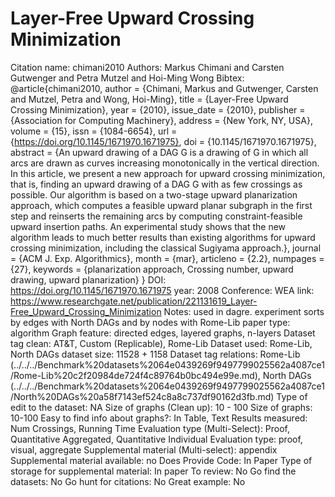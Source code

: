 # Layer-Free Upward Crossing Minimization

Citation name: chimani2010
Authors: Markus Chimani and Carsten Gutwenger and Petra Mutzel and Hoi-Ming Wong
Bibtex: @article{chimani2010,
author = {Chimani, Markus and Gutwenger, Carsten and Mutzel, Petra and Wong, Hoi-Ming},
title = {Layer-Free Upward Crossing Minimization},
year = {2010},
issue_date = {2010},
publisher = {Association for Computing Machinery},
address = {New York, NY, USA},
volume = {15},
issn = {1084-6654},
url = {https://doi.org/10.1145/1671970.1671975},
doi = {10.1145/1671970.1671975},
abstract = {An upward drawing of a DAG G is a drawing of G in which all arcs are drawn as curves increasing monotonically in the vertical direction. In this article, we present a new approach for upward crossing minimization, that is, finding an upward drawing of a DAG G with as few crossings as possible. Our algorithm is based on a two-stage upward planarization approach, which computes a feasible upward planar subgraph in the first step and reinserts the remaining arcs by computing constraint-feasible upward insertion paths. An experimental study shows that the new algorithm leads to much better results than existing algorithms for upward crossing minimization, including the classical Sugiyama approach.},
journal = {ACM J. Exp. Algorithmics},
month = {mar},
articleno = {2.2},
numpages = {27},
keywords = {planarization approach, Crossing number, upward drawing, upward planarization}
}
DOI: https://doi.org/10.1145/1671970.1671975
year: 2008
Conference: WEA
link: https://www.researchgate.net/publication/221131619_Layer-Free_Upward_Crossing_Minimization
Notes: used in dagre. experiment sorts by edges with North DAGs and by nodes with Rome-Lib
paper type: algorithm
Graph feature: directed edges, layered graphs, n-layers
Dataset tag clean: AT&T, Custom (Replicable), Rome-Lib
Dataset used: Rome-Lib, North DAGs
dataset size: 11528 + 1158
Dataset tag relations: Rome-Lib (../../../Benchmark%20datasets%2064e0439269f9497799025562a4087ce1/Rome-Lib%20c2f20984de724f4c89764b0bc494e99e.md), North DAGs (../../../Benchmark%20datasets%2064e0439269f9497799025562a4087ce1/North%20DAGs%20a58f7143ef524c8a8c737df90162d3fb.md)
Type of edit to the dataset: NA
Size of graphs (Clean up): 10 - 100
Size of graphs: 10-100
Easy to find info about graphs?: In Table, Text
Results measured: Num Crossings, Running Time
Evaluation type (Multi-Select): Proof, Quantitative Aggregated, Quantitative Individual
Evaluation type: proof, visual, aggregate
Supplemental material (Multi-select): appendix
Supplemental material available: no
Does Provide Code: In Paper
Type of storage for supplemental material: In paper
To review: No
Go find the datasets: No
Go hunt for citations: No
Great example: No